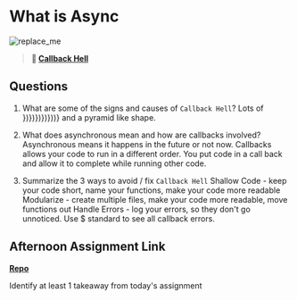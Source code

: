 # What is Async

![replace_me](https://codeworks.blob.core.windows.net/public/assets/img/illustrations/placeholder.svg)

> **📖 [Callback Hell](https://codeworksacademy.com/fs-student-guide/resources/wk4/01-Callbacks)**

## Questions

1. What are some of the signs and causes of `Callback Hell`?
Lots of })})})})}))} and a pyramid like shape.

2. What does asynchronous mean and how are callbacks involved?
Asynchronous means it happens in the future or not now. Callbacks allows your code to run in a different order. You put code in a call back and allow it to complete while running other code.

3. Summarize the 3 ways to avoid / fix `Callback Hell`
Shallow Code - keep your code short, name your functions, make your code more readable
Modularize - create multiple files, make your code more readable, move functions out
Handle Errors - log your errors, so they don't go unnoticed. Use $ standard to see all callback errors.


## Afternoon Assignment Link

**[Repo](https://m-walker32.github.io/trivia/)**

Identify at least 1 takeaway from today's assignment
